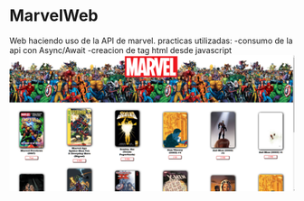 # MarvelWeb
Web haciendo uso de la API de marvel.
practicas utilizadas:
-consumo de la api con Async/Await
-creacion de tag html desde javascript
![web Marvel](https://github.com/KevinDiazz/MarvelWeb/blob/master/Captura%20de%20pantalla%202023-04-30%20203244.png)
